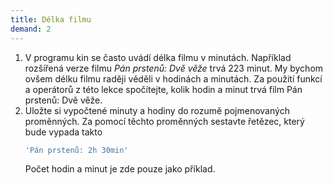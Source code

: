 ```yaml
---
title: Délka filmu
demand: 2
---
```


1. V programu kin se často uvádí délka filmu v minutách. Například rozšířená verze filmu _Pán prstenů: Dvě věže_ trvá 223 minut. My bychom ovšem délku filmu raději věděli v hodinách a minutách. Za použití funkcí a operátorů z této lekce spočítejte, kolik hodin a minut trvá film Pán prstenů: Dvě věže.
2. Uložte si vypočtené minuty a hodiny do rozumě pojmenovaných proměnných. Za pomocí těchto proměnných sestavte řetězec, který bude vypada takto
   ```js
   'Pán prstenů: 2h 30min'
   ```
   Počet hodin a minut je zde pouze jako příklad. 

